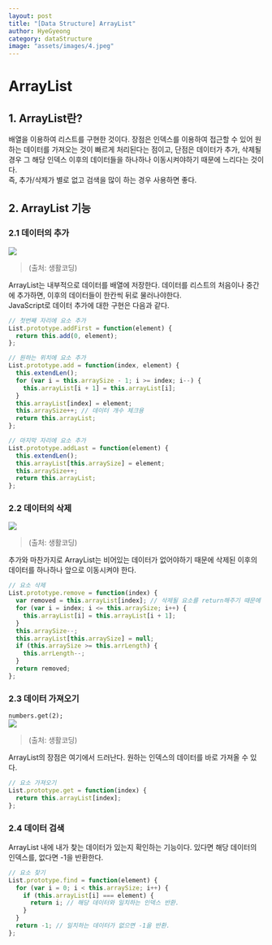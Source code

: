 ```yaml
---
layout: post
title: "[Data Structure] ArrayList"
author: HyeGyeong
category: dataStructure
image: "assets/images/4.jpeg"
---
```


# ArrayList

## 1. ArrayList란?

배열을 이용하여 리스트를 구현한 것이다. 장점은 인덱스를 이용하여 접근할 수 있어 원하는 데이터를 가져오는 것이 빠르게 처리된다는 점이고, 단점은 데이터가 추가, 삭제될 경우 그 해당 인덱스 이후의 데이터들을 하나하나 이동시켜야하기 때문에 느리다는 것이다.<br/>
즉, 추가/삭제가 별로 없고 검색을 많이 하는 경우 사용하면 좋다.

## 2. ArrayList 기능

### 2.1 데이터의 추가

<img src="https://s3.ap-northeast-2.amazonaws.com/opentutorials-user-file/module/1335/2886.png" />

> (출처: 생활코딩)

ArrayList는 내부적으로 데이터를 배열에 저장한다. 데이터를 리스트의 처음이나 중간에 추가하면, 이후의 데이터들이 한칸씩 뒤로 물러나야한다.<br/>
JavaScript로 데이터 추가에 대한 구현은 다음과 같다.

```javascript
// 첫번째 자리에 요소 추가
List.prototype.addFirst = function(element) {
  return this.add(0, element);
};

// 원하는 위치에 요소 추가
List.prototype.add = function(index, element) {
  this.extendLen();
  for (var i = this.arraySize - 1; i >= index; i--) {
    this.arrayList[i + 1] = this.arrayList[i];
  }
  this.arrayList[index] = element;
  this.arraySize++; // 데이터 개수 체크용
  return this.arrayList;
};

// 마지막 자리에 요소 추가
List.prototype.addLast = function(element) {
  this.extendLen();
  this.arrayList[this.arraySize] = element;
  this.arraySize++;
  return this.arrayList;
};
```

### 2.2 데이터의 삭제

<img src="https://s3.ap-northeast-2.amazonaws.com/opentutorials-user-file/module/1335/2887.png" />

> (출처: 생활코딩)

추가와 마찬가지로 ArrayList는 비어있는 데이터가 없어야하기 때문에 삭제된 이후의 데이터를 하나하나 앞으로 이동시켜야 한다.

```javascript
// 요소 삭제
List.prototype.remove = function(index) {
  var removed = this.arrayList[index]; // 삭제될 요소를 return해주기 때문에 삭제되기 전에 담아둔다.
  for (var i = index; i <= this.arraySize; i++) {
    this.arrayList[i] = this.arrayList[i + 1];
  }
  this.arraySize--;
  this.arrayList[this.arraySize] = null;
  if (this.arraySize >= this.arrLength) {
    this.arrLength--;
  }
  return removed;
};
```

### 2.3 데이터 가져오기

<code>numbers.get(2);</code><br/>
<img src="https://s3.ap-northeast-2.amazonaws.com/opentutorials-user-file/module/1335/2891.png" />

> (출처: 생활코딩)

ArrayList의 장점은 여기에서 드러난다. 원하는 인덱스의 데이터를 바로 가져올 수 있다.

```javascript
// 요소 가져오기
List.prototype.get = function(index) {
  return this.arrayList[index];
};
```

### 2.4 데이터 검색

ArrayList 내에 내가 찾는 데이터가 있는지 확인하는 기능이다. 있다면 해당 데이터의 인덱스를, 없다면 -1을 반환한다.

```javascript
// 요소 찾기
List.prototype.find = function(element) {
  for (var i = 0; i < this.arraySize; i++) {
    if (this.arrayList[i] === element) {
      return i; // 해당 데이터와 일치하는 인덱스 반환.
    }
  }
  return -1; // 일치하는 데이터가 없으면 -1을 반환.
};
```
